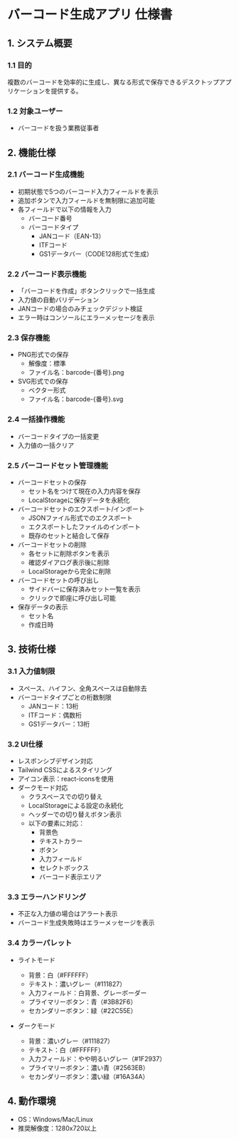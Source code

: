 # バーコード生成アプリ 仕様書

## 1. システム概要
### 1.1 目的
複数のバーコードを効率的に生成し、異なる形式で保存できるデスクトップアプリケーションを提供する。

### 1.2 対象ユーザー
- バーコードを扱う業務従事者

## 2. 機能仕様

### 2.1 バーコード生成機能
- 初期状態で5つのバーコード入力フィールドを表示
- 追加ボタンで入力フィールドを無制限に追加可能
- 各フィールドで以下の情報を入力
  - バーコード番号
  - バーコードタイプ
    - JANコード（EAN-13）
    - ITFコード
    - GS1データバー（CODE128形式で生成）

### 2.2 バーコード表示機能
- 「バーコードを作成」ボタンクリックで一括生成
- 入力値の自動バリデーション
- JANコードの場合のみチェックデジット検証
- エラー時はコンソールにエラーメッセージを表示

### 2.3 保存機能
- PNG形式での保存
  - 解像度：標準
  - ファイル名：barcode-{番号}.png
- SVG形式での保存
  - ベクター形式
  - ファイル名：barcode-{番号}.svg

### 2.4 一括操作機能
- バーコードタイプの一括変更
- 入力値の一括クリア

### 2.5 バーコードセット管理機能
- バーコードセットの保存
  - セット名をつけて現在の入力内容を保存
  - LocalStorageに保存データを永続化
- バーコードセットのエクスポート/インポート
  - JSONファイル形式でのエクスポート
  - エクスポートしたファイルのインポート
  - 既存のセットと結合して保存
- バーコードセットの削除
  - 各セットに削除ボタンを表示
  - 確認ダイアログ表示後に削除
  - LocalStorageから完全に削除
- バーコードセットの呼び出し
  - サイドバーに保存済みセット一覧を表示
  - クリックで即座に呼び出し可能
- 保存データの表示
  - セット名
  - 作成日時

## 3. 技術仕様

### 3.1 入力値制限
- スペース、ハイフン、全角スペースは自動除去
- バーコードタイプごとの桁数制限
  - JANコード：13桁
  - ITFコード：偶数桁
  - GS1データバー：13桁

### 3.2 UI仕様
- レスポンシブデザイン対応
- Tailwind CSSによるスタイリング
- アイコン表示：react-iconsを使用
- ダークモード対応
  - クラスベースでの切り替え
  - LocalStorageによる設定の永続化
  - ヘッダーでの切り替えボタン表示
  - 以下の要素に対応：
    - 背景色
    - テキストカラー
    - ボタン
    - 入力フィールド
    - セレクトボックス
    - バーコード表示エリア

### 3.3 エラーハンドリング
- 不正な入力値の場合はアラート表示
- バーコード生成失敗時はエラーメッセージを表示

### 3.4 カラーパレット
- ライトモード
  - 背景：白（#FFFFFF）
  - テキスト：濃いグレー（#111827）
  - 入力フィールド：白背景、グレーボーダー
  - プライマリーボタン：青（#3B82F6）
  - セカンダリーボタン：緑（#22C55E）

- ダークモード
  - 背景：濃いグレー（#111827）
  - テキスト：白（#FFFFFF）
  - 入力フィールド：やや明るいグレー（#1F2937）
  - プライマリーボタン：濃い青（#2563EB）
  - セカンダリーボタン：濃い緑（#16A34A）

## 4. 動作環境
- OS：Windows/Mac/Linux
- 推奨解像度：1280x720以上